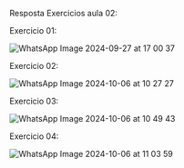 Resposta Exercicios aula 02:

Exercicio 01:

![WhatsApp Image 2024-09-27 at 17 00 37](https://github.com/user-attachments/assets/3c858107-7952-4499-ac6a-8860a4ce30d5)

Exercicio 02:

![WhatsApp Image 2024-10-06 at 10 27 27](https://github.com/user-attachments/assets/61b937c0-a6f1-4026-8f47-b807f38e455e)

Exercicio 03:

![WhatsApp Image 2024-10-06 at 10 49 43](https://github.com/user-attachments/assets/144d9d7d-1ba5-4298-839b-f21567f2e9bb)

Exercicio 04:

![WhatsApp Image 2024-10-06 at 11 03 59](https://github.com/user-attachments/assets/9df39713-bf63-48fa-b4f6-63e9b9555c6a)



